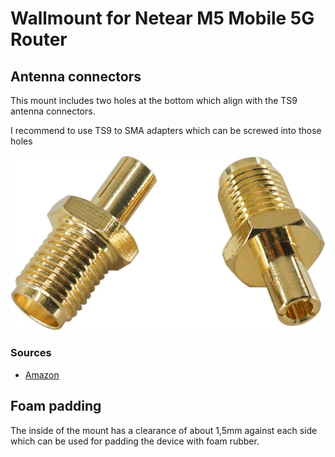 # Wallmount for Netear M5 Mobile 5G Router

## Antenna connectors

This mount includes two holes at the bottom which align with the TS9 antenna connectors.

I recommend to use TS9 to SMA adapters which can be screwed into those holes

![](ts9-sma.jpg)

### Sources

- [Amazon](https://www.amazon.de/-/en/Antenna-Adapter-Straight-Connector-Broadband/dp/B08RYZ811X)

## Foam padding

The inside of the mount has a clearance of about 1,5mm against each side which can be used for padding the device with foam rubber.

